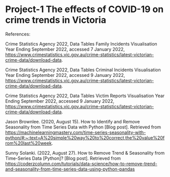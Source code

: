 # Project-1 The effects of COVID-19 on crime trends in Victoria

References:

Crime Statistics Agency 2022, Data Tables Family Incidents Visualisation Year Ending September 2022, accessed 7 January 2022, <https://www.crimestatistics.vic.gov.au/crime-statistics/latest-victorian-crime-data/download-data>.

Crime Statistics Agency 2022, Data Tables Criminal Incidents Visualisation Year Ending September 2022, accessed 9 January 2022, <https://www.crimestatistics.vic.gov.au/crime-statistics/latest-victorian-crime-data/download-data>.

Crime Statistics Agency 2022, Data Tables Victim Reports Visualisation Year Ending September 2022, accessed 9 January 2022, <https://www.crimestatistics.vic.gov.au/crime-statistics/latest-victorian-crime-data/download-data>.

Jason Brownlee. (2020, August 15). How to Identify and Remove Seasonality from Time Series Data with Python [Blog post]. Retrieved from https://machinelearningmastery.com/time-series-seasonality-with-python/#:~:text=A%20simple%20way%20to%20correct,the%20value%20from%20last%20week.

Sunny Solanki. (2022, August 27). How to Remove Trend & Seasonality from Time-Series Data [Python]? [Blog post]. Retrieved from https://coderzcolumn.com/tutorials/data-science/how-to-remove-trend-and-seasonality-from-time-series-data-using-python-pandas
